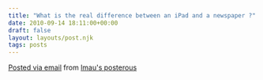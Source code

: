 ```yaml
---
title: "What is the real difference between an iPad and a newspaper ?"
date: 2010-09-14 18:11:00+00:00
draft: false
layout: layouts/post.njk
tags: posts
---
```


  


[Posted via email](http://posterous.com/)  from [lmau's posterous](http://lmau.posterous.com/what-is-the-real-difference-between-an-ipad-a)
